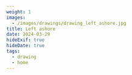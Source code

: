 ```yaml
---
weight: 1
images:
  - /images/drawings/drawing_left_ashore.jpg
title: Left ashore
date: 2024-03-29
hideExif: true
hideDate: true
tags:
  - drawing
  - home
---
```


